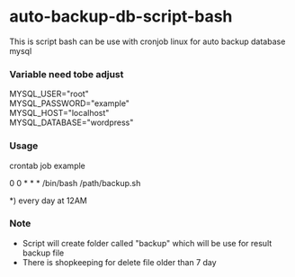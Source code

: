 # auto-backup-db-script-bash
This is script bash can be use with cronjob linux for auto backup database mysql


### Variable need tobe adjust 

MYSQL_USER="root" \
MYSQL_PASSWORD="example" \
MYSQL_HOST="localhost" \
MYSQL_DATABASE="wordpress" 

### Usage
crontab job example 

0 0 * * * /bin/bash /path/backup.sh

*) every day at 12AM



### Note

- Script will create folder called "backup" which will be use for result backup file
- There is shopkeeping for delete file older than 7 day
